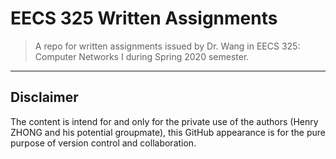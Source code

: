 # EECS 325 Written Assignments

> A repo for written assignments issued by Dr. Wang in EECS 325: Computer Networks I during Spring 2020 semester.

---
## Disclaimer

The content is intend for and only for the private use of the authors (Henry ZHONG and his potential groupmate), this GitHub appearance is for the pure purpose of version control and collaboration.


